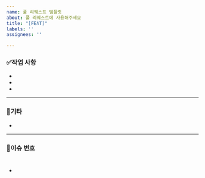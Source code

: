 ```yaml
---
name: 풀 리퀘스트 템플릿
about: 풀 리퀘스트에 사용해주세요
title: "[FEAT]"
labels: ''
assignees: ''

---
```


### ✅작업 사항
<!-- 작업 내용 적어주세요 -->
- 
- 
- 
***
### 🎻기타
<!-- 기타 설명내용 적어주세요 -->
<!-- 없을시 삭제 바람 -->
- 
***
### 🧩이슈 번호
<!-- 이슈 번호를 작성해주세요 ex) #23 -->
- #
